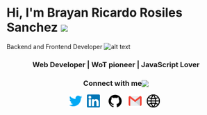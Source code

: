 
# Hi, I'm Brayan Ricardo Rosiles Sanchez <img src="https://media.giphy.com/media/hvRJCLFzcasrR4ia7z/giphy.gif" width="25px">
Backend and Frontend Developer
![alt text](https://miro.medium.com/max/3200/1*OF0xEMkWBv-69zvmNs6RDQ.gif) 


<h3 align="center">Web Developer | WoT pioneer | JavaScript Lover</h3>
<div align="center">
  <h3 align="center">Connect with me<img align="center" src="https://github.com/rajput2107/rajput2107/blob/master/Assets/Handshake.gif" height="33px" /></h3> 
</div>
<p align="center">
<a href="https://twitter.com/AEDaniel18"><img src="https://github.com/deut-erium/deut-erium/blob/master/assets/twitter.svg" width="30px" alt="Twitter"></a>&nbsp;&nbsp;
<a href="https://www.linkedin.com/in/andraderik/"><img src="https://github.com/deut-erium/deut-erium/blob/master/assets/linkedin.svg" width="30px" alt="LinkedIn"></a> &nbsp; &nbsp;
<a href="https://github.com/Andradeerik"><img src="https://github.com/deut-erium/deut-erium/blob/master/assets/github.svg" width="30px" alt="Github"></a> &nbsp;&nbsp;
<a href="mailto:dani.erik18ap@gmail.com"><img src="https://github.com/deut-erium/deut-erium/blob/master/assets/gmail.svg" width="30px" alt="mail"></a>&nbsp;&nbsp;
<a href="https://andradeerik.github.io/"><img src="https://github.com/deut-erium/deut-erium/blob/master/assets/site.svg" width="30px" alt="site"></a>&nbsp;&nbsp;
</p>


